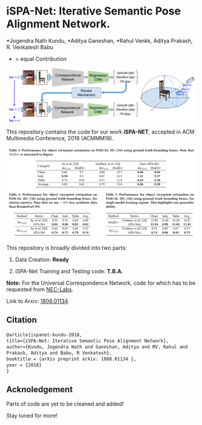 # iSPA-Net: Iterative Semantic Pose Alignment Network.

*Jogendra Nath Kundu, *Aditya Ganeshan, *Rahul Venkk, Aditya Prakash, R. Venkatesh Babu

* = equal Contribution


![overview](misc/acmmm.png)


This repository contains the code for our work **iSPA-NET**, accepted in ACM Multimedia Conference, 2018 (ACMMM18).

![results](misc/acmmm_results.png)


This repository is broadly divided into two parts:

1) Data Creation: **Ready**

2) iSPA-Net Training and Testing code: **T.B.A.**


**Note:** For the Universal Correspondence Network, code for which has to be requested from [NEC-Labs](http://www.nec-labs.com/~mas/UCN/).

Link to Arxiv: [1808.01134](https://arxiv.org/abs/1808.01134)

## Citation
```
@article{ispanet-kundu-2018,
title={iSPA-Net: Iterative Semantic Pose Alignment Network},
author={Kundu, Jogendra Nath and Ganeshan, Aditya and MV, Rahul and Prakash, Aditya and Babu, R Venkatesh},
booktitle = {arXiv preprint arXiv: 1808.01134 },
year = {2018}
}
```

## Acknoledgement

Parts of code are yet to be cleaned and added!

Stay tuned for more!

 
